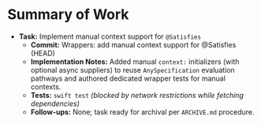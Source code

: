 # Summary of Work

- **Task:** Implement manual context support for `@Satisfies`
  - **Commit:** Wrappers: add manual context support for @Satisfies (HEAD)
  - **Implementation Notes:** Added manual `context:` initializers (with optional async suppliers) to reuse `AnySpecification` evaluation pathways and authored dedicated wrapper tests for manual contexts.
  - **Tests:** `swift test` *(blocked by network restrictions while fetching dependencies)*
  - **Follow-ups:** None; task ready for archival per `ARCHIVE.md` procedure.
